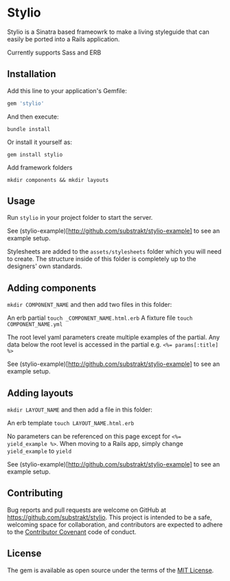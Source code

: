# Stylio

Stylio is a Sinatra based frameowrk to make a living styleguide that can easily be ported into a Rails application.

Currently supports Sass and ERB

## Installation

Add this line to your application's Gemfile:

```ruby
gem 'stylio'
```

And then execute:

`bundle install`

Or install it yourself as:

`gem install stylio`

Add framework folders

`mkdir components && mkdir layouts`

## Usage

Run `stylio` in your project folder to start the server.

See (stylio-example)[http://github.com/substrakt/stylio-example] to see an example setup.

Stylesheets are added to the `assets/stylesheets` folder which you will need to create. The structure inside of this folder is completely up to the designers' own standards.

## Adding components

`mkdir COMPONENT_NAME` and then add two files in this folder:

An erb partial `touch _COMPONENT_NAME.html.erb`
A fixture file `touch COMPONENT_NAME.yml`

The root level yaml parameters create multiple examples of the partial. Any data below the root level is accessed in the partial e.g. `<%= params[:title] %>`

See (stylio-example)[http://github.com/substrakt/stylio-example] to see an example setup.

## Adding layouts

`mkdir LAYOUT_NAME` and then add a file in this folder:

An erb template `touch LAYOUT_NAME.html.erb`

No parameters can be referenced on this page except for `<%= yield_example %>`. When moving to a Rails app, simply change `yield_example` to `yield`

See (stylio-example)[http://github.com/substrakt/stylio-example] to see an example setup.

## Contributing

Bug reports and pull requests are welcome on GitHub at https://github.com/substrakt/stylio. This project is intended to be a safe, welcoming space for collaboration, and contributors are expected to adhere to the [Contributor Covenant](contributor-covenant.org) code of conduct.

## License

The gem is available as open source under the terms of the [MIT License](http://opensource.org/licenses/MIT).
